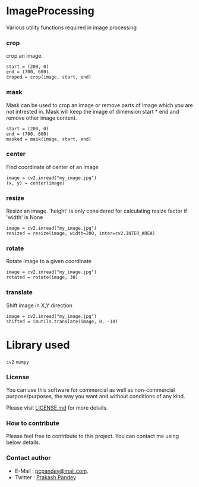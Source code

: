 # ImageProcessing
Various utility functions required in image processing

### crop
crop an image.

```
start = (200, 0)
end = (700, 600)
croped = crop(image, start, end)
```

### mask
Mask can be used to crop an image or remove parts of image which you are not intrested in.
Mask will keep the image of dimension start * end and remove other image content.

```
start = (200, 0)
end = (700, 600)
masked = mask(image, start, end)
```

### center
Find coordinate of center of an image

```
image = cv2.imread("my_image.jpg")
(x, y) = center(image)
```

### resize
Resize an image. 
'height' is only considered for calculating resize factor if 'width' is None

```
image = cv2.imread("my_image.jpg")
resized = resize(image, width=200, inter=cv2.INTER_AREA)
```

### rotate
Rotate image to a given coordinate

```
image = cv2.imread("my_image.jpg")
rotated = rotate(image, 30)
```

### translate
Shift image in X,Y direction

```
image = cv2.imread("my_image.jpg")
shifted = imutils.translate(image, 0, -10)
```

# Library used
```cv2```
```numpy```

### License
You can use this software for commercial as well as non-commercial purpose/purposes, the way you want and without conditions of any kind.

Please visit [LICENSE.md](LICENSE.md) for more details.

### How to contribute
Please feel free to contribute to this project. You can contact me using below details.

### Contact author
- E-Mail : pcpandey@mail.com.
- Twitter : [Prakash Pandey](http://www.twitter.com/pandaypc)
